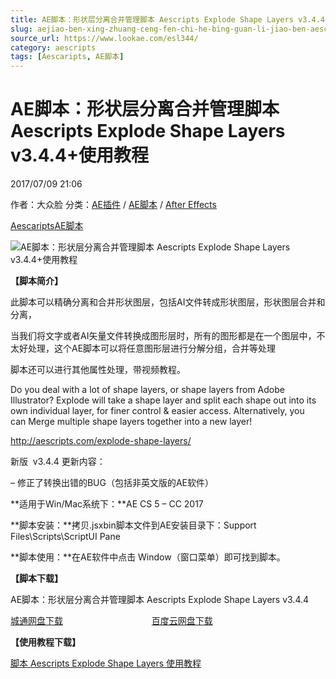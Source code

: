```yaml
---
title: AE脚本：形状层分离合并管理脚本 Aescripts Explode Shape Layers v3.4.4+使用教程
slug: aejiao-ben-xing-zhuang-ceng-fen-chi-he-bing-guan-li-jiao-ben-aescripts-explode-shape-layers-v3-4-4-shi-yong-jiao-cheng
source_url: https://www.lookae.com/esl344/
category: aescripts
tags: [Aescaripts, AE脚本]
---
```

# AE脚本：形状层分离合并管理脚本 Aescripts Explode Shape Layers v3.4.4+使用教程

2017/07/09 21:06

作者：大众脸
分类：[AE插件](https://www.lookae.com/after-effects/aechajian/) / [AE脚本](https://www.lookae.com/after-effects/aescripts/) / [After Effects](https://www.lookae.com/after-effects/)

[Aescaripts](https://www.lookae.com/tag/aescaripts/)[AE脚本](https://www.lookae.com/tag/ae%e8%84%9a%e6%9c%ac/)

![AE脚本：形状层分离合并管理脚本 Aescripts Explode Shape Layers v3.4.4+使用教程](https://www.lookae.com/wp-content/uploads/2015/08/Explode-Shape.jpg "AE脚本：形状层分离合并管理脚本 Aescripts Explode Shape Layers v3.4.4+使用教程-LookAE.com")

**【脚本简介】**

此脚本可以精确分离和合并形状图层，包括AI文件转成形状图层，形状图层合并和分离，

当我们将文字或者AI矢量文件转换成图形层时，所有的图形都是在一个图层中，不太好处理，这个AE脚本可以将任意图形层进行分解分组，合并等处理

脚本还可以进行其他属性处理，带视频教程。

Do you deal with a lot of shape layers, or shape layers from Adobe Illustrator? Explode will take a shape layer and split each shape out into its own individual layer, for finer control & easier access. Alternatively, you can Merge multiple shape layers together into a new layer!

http://aescripts.com/explode-shape-layers/

新版  v3.4.4 更新内容：

– 修正了转换出错的BUG（包括非英文版的AE软件）

**适用于Win/Mac系统下：**AE CS 5 – CC 2017

**脚本安装：**拷贝.jsxbin脚本文件到AE安装目录下：Support Files\Scripts\ScriptUI Pane

**脚本使用：**在AE软件中点击 Window（窗口菜单）即可找到脚本。

**【脚本下载】**

AE脚本：形状层分离合并管理脚本 Aescripts Explode Shape Layers v3.4.4

[城通网盘下载](https://www.pipipan.com/fs/680462-210850573)                                    [百度云网盘下载](https://pan.baidu.com/s/1cwAH8i)

**【使用教程下载】**

[脚本 Aescripts Explode Shape Layers 使用教程](https://www.lookae.com/explodeshape343/)
